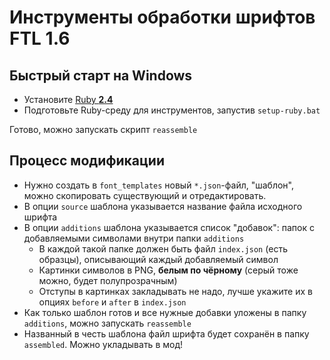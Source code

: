# Инструменты обработки шрифтов FTL 1.6

## Быстрый старт на Windows

* Установите [Ruby **2.4**](https://rubyinstaller.org/)
* Подготовьте Ruby-среду для инструментов, запустив `setup-ruby.bat`

Готово, можно запускать скрипт `reassemble`

## Процесс модификации

* Нужно создать в `font_templates` новый `*.json`-файл, "шаблон", можно скопировать существующий и отредактировать.
* В опции `source` шаблона указывается название файла исходного шрифта
* В опции `additions` шаблона указывается список "добавок": папок с добавляемыми символами внутри папки `additions`
  * В каждой такой папке должен быть файл `index.json` (есть образцы), описывающий каждый добавляемый символ
  * Картинки символов в PNG, **белым по чёрному** (серый тоже можно, будет полупрозрачным)
  * Отступы в картинках закладывать не надо, лучше укажите их в опциях `before` и `after` в `index.json`
* Как только шаблон готов и все нужные добавки уложены в папку `additions`, можно запускать `reassemble`
* Названный в честь шаблона файл шрифта будет сохранён в папку `assembled`. Можно укладывать в мод!
